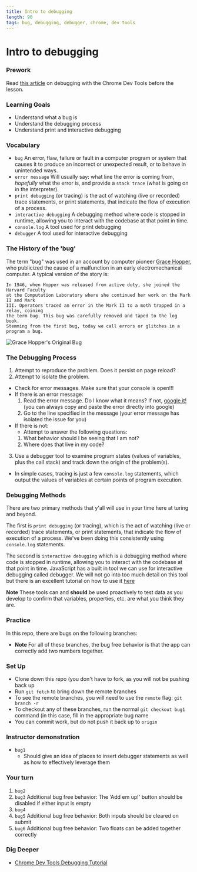 ```yaml
---
title: Intro to debugging
length: 90
tags: bug, debugging, debugger, chrome, dev tools
---
```


# Intro to debugging

### Prework
Read <a href="https://codeburst.io/learn-how-to-debug-javascript-with-chrome-devtools-9514c58479db" target="_blank">this article</a> on debugging with the Chrome Dev Tools before the lesson.

### Learning Goals

- Understand what a bug is
- Understand the debugging process
- Understand print and interactive debugging

### Vocabulary

- `bug` An error, flaw, failure or fault in a computer program or system that causes it to produce an incorrect or unexpected result, or to behave in unintended ways.  
- `error message` Will usually say: what line the error is coming from, *hopefully* what the error is, and provide a `stack trace` (what is going on in the interpreter).
- `print debugging` (or tracing) is the act of watching (live or recorded) trace statements, or print statements, that indicate the flow of execution of a process.
- `interactive debugging` A debugging method where code is stopped in runtime, allowing you to interact with the codebase at that point in time.
- `console.log` A tool used for print debugging
- `debugger` A tool used for interactive debugging

### The History of the 'bug'

The term "bug" was used in an account by computer pioneer [Grace Hopper](https://en.wikipedia.org/wiki/Grace_Hopper), who publicized the cause of a malfunction in an early electromechanical computer. A typical version of the story is:

```
In 1946, when Hopper was released from active duty, she joined the Harvard Faculty 
at the Computation Laboratory where she continued her work on the Mark II and Mark 
III. Operators traced an error in the Mark II to a moth trapped in a relay, coining 
the term bug. This bug was carefully removed and taped to the log book. 
Stemming from the first bug, today we call errors or glitches in a program a bug.
```

<img src="https://archive.computerhistory.org/resources/still-image/Hopper-Grace/hopper-grace.finds_bug.102640477.lg.jpg" alt="Grace Hopper's Original Bug">

### The Debugging Process

1. Attempt to reproduce the problem. Does it persist on page reload?
2. Attempt to isolate the problem.
  * Check for error messages. Make sure that your console is open!!!
  * If there is an error message: 
    1. Read the error message. Do I know what it means? If not, [google it!](https://www.google.com/)(you can always copy and paste the error directly into google)
    2. Go to the line specified in the message (your error message has isolated the issue for you)
  * If there is not:
    * Attempt to answer the following questions:
    1. What behavior should I be seeing that I am not? 
    2. Where does that live in my code?
3. Use a debugger tool to examine program states (values of variables, plus the call stack) and track down the origin of the problem(s).
  * In simple cases, tracing is just a few `console.log` statements, which output the values of variables at certain points of program execution.

### Debugging Methods

There are two primary methods that y'all will use in your time here at turing and beyond.

The first is `print debugging` (or tracing), which is the act of watching (live or recorded) trace statements, or print statements, that indicate the flow of execution of a process. We've been doing this consistently using `console.log` statements.

The second is `interactive debugging` which is a debugging method where code is stopped in runtime, allowing you to interact with the codebase at that point in time. JavaScript has a built in tool we can use for interactive debugging called debugger. We will not go into too much detail on this tool but there is an excellent tutorial on how to use it [here](https://developers.google.com/web/tools/chrome-devtools/javascript/)

**Note** These tools can and **should** be used proactively to test data as you develop to confirm that variables, properties, etc. are what you think they are.

### Practice

In this repo, there are bugs on the following branches:
* **Note** For all of these branches, the bug free behavior is that the app can correctly add two numbers together.

### Set Up

* Clone down this repo (you don't have to fork, as you will not be pushing back up
* Run `git fetch` to bring down the remote branches
* To see the remote branches, you will need to use the `remote` flag: `git branch -r`
* To checkout any of these branches, run the normal `git checkout bug1` command (in this case, fill in the appropriate bug name
* You can commit work, but do not push it back up to `origin`

### Instructor demonstration
* `bug1`
  * Should give an idea of places to insert debugger statements as well as how to effectively leverage them

### Your turn
1. `bug2`
2. `bug3` Additional bug free behavior: The 'Add em up!' button should be disabled if either input is empty
3. `bug4` 
2. `bug5` Additional bug free behavior: Both inputs should be cleared on submit
3. `bug6` Additional bug free behavior: Two floats can be added together correctly

### Dig Deeper

* [Chrome Dev Tools Debugging Tutorial](https://developers.google.com/web/tools/chrome-devtools/javascript/)

